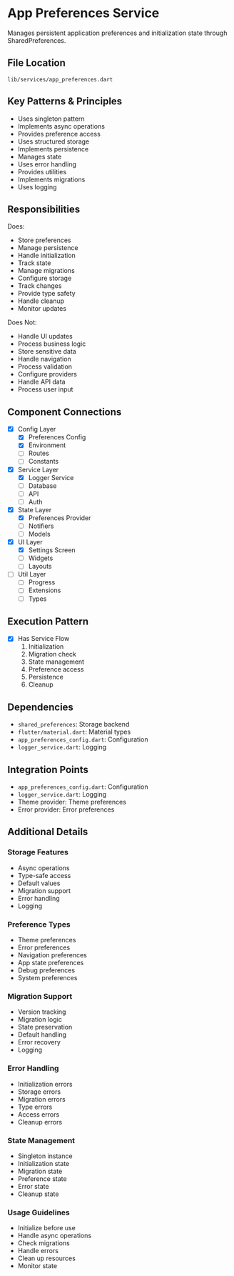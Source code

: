 # App Preferences Service

Manages persistent application preferences and initialization state through SharedPreferences.

## File Location
`lib/services/app_preferences.dart`

## Key Patterns & Principles
- Uses singleton pattern
- Implements async operations
- Provides preference access
- Uses structured storage
- Implements persistence
- Manages state
- Uses error handling
- Provides utilities
- Implements migrations
- Uses logging

## Responsibilities
Does:
- Store preferences
- Manage persistence
- Handle initialization
- Track state
- Manage migrations
- Configure storage
- Track changes
- Provide type safety
- Handle cleanup
- Monitor updates

Does Not:
- Handle UI updates
- Process business logic
- Store sensitive data
- Handle navigation
- Process validation
- Configure providers
- Handle API data
- Process user input

## Component Connections
- [x] Config Layer
  - [x] Preferences Config
  - [x] Environment
  - [ ] Routes
  - [ ] Constants
- [x] Service Layer
  - [x] Logger Service
  - [ ] Database
  - [ ] API
  - [ ] Auth
- [x] State Layer
  - [x] Preferences Provider
  - [ ] Notifiers
  - [ ] Models
- [x] UI Layer
  - [x] Settings Screen
  - [ ] Widgets
  - [ ] Layouts
- [ ] Util Layer
  - [ ] Progress
  - [ ] Extensions
  - [ ] Types

## Execution Pattern
- [x] Has Service Flow
  1. Initialization
  2. Migration check
  3. State management
  4. Preference access
  5. Persistence
  6. Cleanup

## Dependencies
- `shared_preferences`: Storage backend
- `flutter/material.dart`: Material types
- `app_preferences_config.dart`: Configuration
- `logger_service.dart`: Logging

## Integration Points
- `app_preferences_config.dart`: Configuration
- `logger_service.dart`: Logging
- Theme provider: Theme preferences
- Error provider: Error preferences

## Additional Details

### Storage Features
- Async operations
- Type-safe access
- Default values
- Migration support
- Error handling
- Logging

### Preference Types
- Theme preferences
- Error preferences
- Navigation preferences
- App state preferences
- Debug preferences
- System preferences

### Migration Support
- Version tracking
- Migration logic
- State preservation
- Default handling
- Error recovery
- Logging

### Error Handling
- Initialization errors
- Storage errors
- Migration errors
- Type errors
- Access errors
- Cleanup errors

### State Management
- Singleton instance
- Initialization state
- Migration state
- Preference state
- Error state
- Cleanup state

### Usage Guidelines
- Initialize before use
- Handle async operations
- Check migrations
- Handle errors
- Clean up resources
- Monitor state 